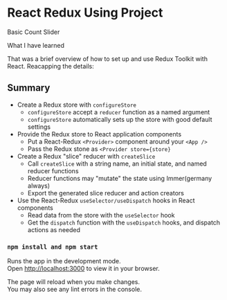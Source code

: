 # React Redux Using Project
Basic Count Slider

What I have learned

That was a brief overview of how to set up and use Redux Toolkit with React. Reacapping the details:

## Summary
* Create a Redux store with `configureStore`
    * `configureStore` accept a `reducer` function as a named argument
    * `configureStore` automatically sets up the store with good default settings
* Provide the Redux store to React application components
    * Put a React-Redux `<Provider>` component around your `<App />`
    * Pass the Redux stone as `<Provider store={store}`
* Create a Redux "slice" reducer with `createSlice`
    * Call `createSlice` with a string name, an initial state, and named reducer functions
    * Reducer functions may "mutate" the state using Immer(germany always)
    * Export the generated slice reducer and action creators
* Use the React-Redux `useSelector/useDispatch` hooks in React components
    * Read data from  the store with the `useSelector` hook
    * Get the `dispatch` function with the `useDispatch` hooks, and dispatch actions as needed

### `npm install and npm start`

Runs the app in the development mode.\
Open [http://localhost:3000](http://localhost:3000) to view it in your browser.

The page will reload when you make changes.\
You may also see any lint errors in the console.

